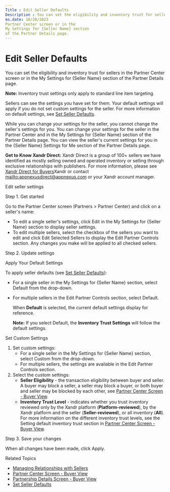 ```yaml
---
Title : Edit Seller Defaults
Description : You can set the eligibility and inventory trust for sellers in the
ms.date: 10/28/2023
Partner Center screen or in the
My Settings for {Seller Name} section
of the Partner Details page.
---
```



# Edit Seller Defaults



You can set the eligibility and inventory trust for sellers in the
Partner Center screen or in the
My Settings for {Seller Name} section
of the Partner Details page.



<b>Note:</b> Inventory trust settings only
apply to standard line item targeting.



Sellers can see the settings you have set for them. Your default
settings will apply if you do not set custom settings for the seller.
For more information on default settings, see
<a href="set-seller-defaults.md" class="xref">Set Seller Defaults</a>.

While you can change your settings for the seller, you cannot change the
seller's settings for you. You can change your settings for the seller
in the Partner Center and in the
My Settings for {Seller Name} section
of the Partner Details page. You can view the seller's current settings
for you in the {Seller Name} Settings for
Me section of the Partner Details page.

**Get to Know Xandr Direct:**
Xandr Direct is a group of 100+ sellers we have
identified as mostly selling owned and operated inventory or selling
through exclusive relationships with publishers. For more information,
please see <a href="appnexus-direct-for-buyers.md" class="xref"
title="This page explains what Xandr Direct is and other helpful details for using it.">Xandr
Direct for Buyers</a>Xandr or contact
<a href="mailto:appnexusdirect@appnexus.com" class="xref"
target="_blank">mailto:appnexusdirect@<span
class="ph">appnexus.com</a> or your Xandr
account manager.

Edit seller settings

Step 1. Get started

Go to the Partner Center screen
(Partners
\>  Partner Center) and click
on a seller's name:

- To edit a single seller's settings, click
  Edit in the
  My Settings for {Seller Name}
  section to display seller settings.
- To edit multiple sellers, select the checkbox of the sellers you want
  to edit and click Edit Selected
  Sellers to display the Edit Partner
  Controls section. Any changes you make will be applied to all
  checked sellers.

Step 2. Update settings

Apply Your Default Settings

To apply seller defaults (see
<a href="set-seller-defaults.md" class="xref">Set Seller Defaults</a>):

- For a single seller in the My Settings for
  {Seller Name} section, select
  Default from the drop-down.

- For multiple sellers in the Edit Partner
  Controls section, select
  Default.

  When **Default** is selected, the current default settings display for
  reference.

  

  <b>Note:</b> If you select
  Default, the **Inventory Trust
  Settings** will follow the default settings.

  

Set Custom Settings

1.  Set custom settings:
    - For a single seller in the My Settings
      for {Seller Name} section, select
      Custom from the drop-down.
    - For multiple sellers, the settings are available in the
      Edit Partner Controls section.
2.  Select the custom settings:
    - **Seller Eligibility** - the transaction eligibility between buyer
      and seller. A buyer may block a seller, a seller may block a
      buyer, or both buyer and seller may be blocked by each other, see
      <a href="partner-center-screen-buyer-view.md" class="xref">Partner
      Center Screen - Buyer View</a>.
    - **Inventory Trust Level** - indicates whether you trust inventory
      reviewed only by the Xandr platform
      (**Platform-reviewed**), by the Xandr
      platform and the seller (**Seller-reviewed**), or all inventory
      (**All**). For more information on the different inventory trust
      levels, see the Setting default
      inventory trust section in
      <a href="partner-center-screen-buyer-view.md" class="xref">Partner
      Center Screen - Buyer View</a>.

Step 3. Save your changes

When all changes have been made, click
Apply.

Related Topics

- <a href="managing-relationships-with-sellers.md" class="xref">Managing
  Relationships with Sellers</a>
- <a href="partner-center-screen-buyer-view.md" class="xref">Partner
  Center Screen - Buyer View</a>
- <a href="partnership-details-screen-buyer-view.md"
  class="xref">Partnership Details Screen - Buyer View</a>
- <a href="set-seller-defaults.md" class="xref">Set Seller Defaults</a>




